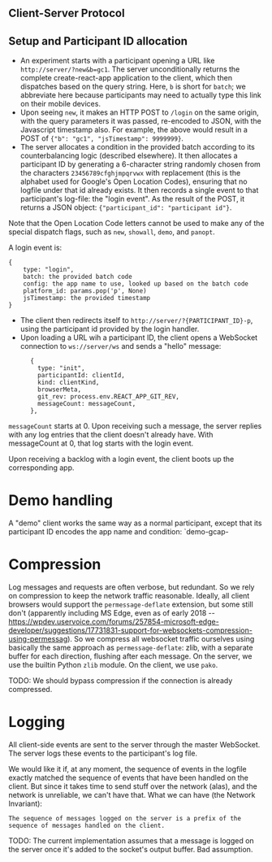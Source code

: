 Client-Server Protocol
----

## Setup and Participant ID allocation

* An experiment starts with a participant opening a URL like `http://server/?new&b=gc1`. The server unconditionally returns the complete create-react-app application to the client, which then dispatches based on the query string. Here, `b` is short for `batch`; we abbreviate here because participants may need to actually type this link on their mobile devices.
* Upon seeing `new`, it makes an HTTP POST to `/login` on the same origin, with the query parameters it was passed, re-encoded to JSON, with the Javascript timestamp also. For example, the above would result in a POST of `{"b": "gc1", "jsTimestamp": 9999999}`.
* The server allocates a condition in the provided batch according to its counterbalancing logic (described elsewhere). It then allocates a participant ID by generating a 6-character string randomly chosen from the characters `23456789cfghjmpqrvwx` with replacement (this is the alphabet used for Google's Open Location Codes), ensuring that no logfile under that id already exists. It then records a single event to that participant's log-file: the "login event". As the result of the POST, it returns a JSON object: `{"participant_id": "participant id"}`.

Note that the Open Location Code letters cannot be used to make any of the special dispatch flags, such as `new`, `showall`, `demo`, and `panopt`.

A login event is:

```
{
    type: "login",
    batch: the provided batch code
    config: the app name to use, looked up based on the batch code
    platform_id: params.pop('p', None)
    jsTimestamp: the provided timestamp
}
```

* The client then redirects itself to `http://server/?{PARTICIPANT_ID}-p`, using the participant id provided by the login handler.
* Upon loading a URL wih a participant ID, the client opens a WebSocket connection to `ws://server/ws` and sends a "hello" message:

```
      {
        type: "init",
        participantId: clientId,
        kind: clientKind,
        browserMeta,
        git_rev: process.env.REACT_APP_GIT_REV,
        messageCount: messageCount,
      },
```

`messageCount` starts at 0. Upon receiving such a message, the server replies with any log entries that the client doesn't already have. With messageCount at 0, that log starts with the login event.

Upon receiving a backlog with a login event, the client boots up the corresponding app.


# Demo handling

A "demo" client works the same way as a normal participant, except that its participant ID encodes the app name and condition: `demo-gcap-

# Compression

Log messages and requests are often verbose, but redundant. So we rely on compression to keep the network traffic reasonable. Ideally, all client browsers would support the `permessage-deflate` extension, but some still don't (apparently including MS Edge, even as of early 2018 -- https://wpdev.uservoice.com/forums/257854-microsoft-edge-developer/suggestions/17731831-support-for-websockets-compression-using-permessag). So we compress all websocket traffic ourselves using basically the same approach as `permessage-deflate`: zlib, with a separate buffer for each direction, flushing after each message. On the server, we use the builtin Python `zlib` module. On the client, we use `pako`.

TODO: We should bypass compression if the connection is already compressed.

# Logging

All client-side events are sent to the server through the master WebSocket. The server logs these events to the participant's log file.

We would like it if, at any moment, the sequence of events in the logfile exactly matched the sequence of events that have been handled on the client. But since it takes time to send stuff over the network (alas), and the network is unreliable, we can't have that. What we can have (the Network Invariant):

    The sequence of messages logged on the server is a prefix of the sequence of messages handled on the client.

TODO: The current implementation assumes that a message is logged on the server once it's added to the socket's output buffer. Bad assumption.
